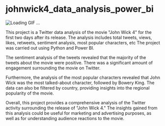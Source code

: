 # johnwick4_data_analysis_power_bi

![Loading GIF ...](./johnwick4_video.gif)

This project is a Twitter data analysis of the movie "John Wick 4" for the first two days after its release. The analysis includes total tweets, views, likes, retweets, sentiment analysis, most popular characters, etc The project was carried out using Python and Power BI.

The sentiment analysis of the tweets revealed that the majority of the tweets about the movie were positive. There was a significant amount of engagement surrounding the movie on Twitter.

Furthermore, the analysis of the most popular characters revealed that John Wick was the most talked-about character, followed by Bowery King. The data can also be filtered by country, providing insights into the regional popularity of the movie.

Overall, this project provides a comprehensive analysis of the Twitter activity surrounding the release of "John Wick 4." The insights gained from this analysis could be useful for marketing and advertising purposes, as well as for understanding audience reactions to the movie.

